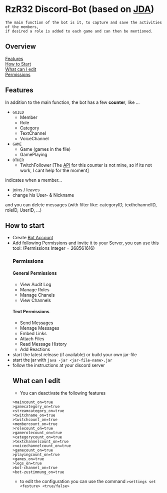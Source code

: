 # RzR32 Discord-Bot (based on [JDA](https://github.com/DV8FromTheWorld/JDA))

```
The main function of the bot is it, to capture and save the activities of the members,
if desired a role is added to each game and can then be mentioned.
```

## Overview
<a href="#Features">Features</a><br>
<a href="#how-to-start">How to Start</a><br>
<a href="#what-can-i-edit">What can I edit</a><br>
<a href="#permissions">Permissions</a>

## Features
In addition to the main function, the bot has a few **counter**, like ...

- `GUILD`
    - Member
    - Role
    - Category
    - TextChannel
    - VoiceChannel
- `GAME`
    - Game (games in the file)
    - GamePlaying
- `OTHER`
    - TwitchFollower [The [API](https://api.crunchprank.net/twitch/followcount/$user) for this counter is not mine, so if its not work, I cant help for the moment]
 
indicates when a member...
+ joins / leaves
+ change his User- & Nickname

and you can delete messages (with filter like: categoryID, texthchannelID, roleID, UserID, ...)

## How to start
- Create [Bot Account](https://discordapp.com/developers/applications/me)
- Add following Permissions and invite it to your Server, you can use [this](https://discordapi.com/permissions.html) tool:
(Permissions Integer = 268561616)
    ### Permissions
    #### General Permissions
    - View Audit Log
    - Manage Roles
    - Manage Chanels
    - View Channels
    #### Text Permissions
    - Send Messages
    - Menage Messages
    - Embed Links
    - Attach Files
    - Read Message History
    - Add Reactions
    <!-- here for later add
    #### Voice Permissions
    - 
    --->
- start the latest release (if available) or build your own jar-file
- start the jar with `java -jar <jar-file-name>.jar`
- follow the instructions at your discord server
    ## What can I edit
    - You can deactivate the following features
    ```
    >maincount_on=true
    >gamecategory_on=true 
    >streamcategory_on=true
    >twitchname_on=true
    >twitchcount_on=true
    >membercount_on=true
    >rolecount_on=true
    >gamerolecount_on=true
    >categorycount_on=true
    >textchannelcount_on=true
    >voicechannelcount_on=true
    >gamecount_on=true
    >playingcount_on=true
    >games_on=true
    >logs_on=true
    >bot-channel_on=true
    >bot-zustimmung_on=true
    ```
    - to edit the configuration you can use the command `>settings set <festure> <true/false>`
    
